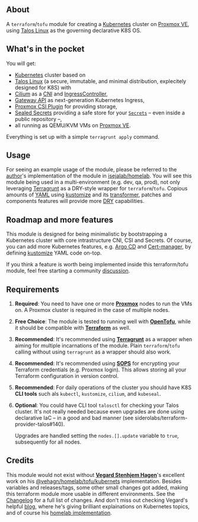 ## About

A `terraform`/`tofu` module for creating a [Kubernetes](https://kubernetes.io/) cluster on [Proxmox VE](https://www.proxmox.com/en/proxmox-virtual-environment), using [Talos Linux](https://talos.dev) as the governing declarative K8S OS.


## What's in the pocket

You will get:

- [Kubernetes](https://kubernetes.io/) cluster based on
- [Talos Linux](https://talos.dev) (a secure, immutable, and minimal
  distribution, explecitely designed for K8S) with
- [Cilium](https://cilium.io) as a [CNI](https://www.cni.dev)
and
   [IngressController](https://kubernetes.io/docs/concepts/services-networking/ingress-controllers/),
- [Gateway API](https://gateway-api.sigs.k8s.io/) as next-generation
   Kubernetes Ingress,
- [Proxmox CSI Plugin](https://github.com/sergelogvinov/proxmox-csi-plugin) for providing storage,
- [Sealed Secrets](https://github.com/bitnami-labs/sealed-secrets) providing a safe store for your [`Secrets`](https://kubernetes.io/docs/concepts/configuration/secret/) – even inside a public repository –,
- all running as QEMU/KVM VMs on [Proxmox VE](https://www.proxmox.com/en/proxmox-virtual-environment).

Everything is set up with a simple `terragrunt apply` command.


## Usage

For seeing an example usage of the module, please be referred to the [author](https://github.com/sebiklamar/)'s implementation of the module in [isejalab/homelab](https://github.com/isejalabs/homelab).  You will see this module being used in a multi-environment (e.g. dev, qa, prod), not only leveraging [Terragrunt](https://terragrunt.gruntwork.io/) as a DRY-style wrapper for `terraform`/`tofu`.  Copious amounts of [YAML](https://yaml.org/) using [kustomize](https://kustomize.io/) and its [transformer](https://github.com/kubernetes-sigs/kustomize/blob/master/examples/transformerconfigs/README.md), patches and components features will provide more [DRY](https://de.wikipedia.org/wiki/Don%E2%80%99t_repeat_yourself) capabilities.

    
## Roadmap and more features

This module is designed for being minimalistic by bootstrapping a Kubernetes cluster with core intrastructure CNI, CSI and Secrets.  Of course, you can add more Kubernetes features, e.g. [Argo CD](https://argo-cd.readthedocs.io/en/stable/) and [Cert-manager](https://cert-manager.io/), by defining [kustomize](https://kustomize.io/) YAML code on-top.

If you think a feature is worth being implemented inside this terraform/tofu module, feel free starting a community [discussion](https://github.com/isejalabs/terraform-proxmox-talos/discussions).

## Requirements

1. **Required**: You need to have one or more
    [**Proxmox**](https://www.proxmox.com/en/proxmox-virtual-environment) nodes to run the VMs on.  A Proxmox cluster is required in the case of multiple nodes.
2. **Free Choice**: The module is tested to running well with
   [**OpenTofu**](https://opentofu.org/), while it should be compatible with [**Terraform**](https://www.terraform.io/) as well.
3. **Recommended**: It's recommended using
   [**Terragrunt**](https://terragrunt.gruntwork.io/) as a wrapper when aiming for multiple incarnations of the module.  Plain `terraform`/`tofu` calling without using `terragrunt` as a wrapper should also work.
4. **Recommended**: It's recommended using [**SOPS**](https://getsops.io/)
   for encrypting your Terraform credentials (e.g. Proxmox login).  This allows storing all your Terraform configuration in version control.
6. **Recommended**: For daily operations of the cluster you should have
   K8S **CLI tools** such als `kubectl`, `kustomize`, `cilium`, and `kubeseal`.
5. **Optional**: You could have CLI tool `talosctl` for checking your
   Talos cluster.  It's not really needed because even upgrades are done using declarative IaC – in a good and bad manner (see siderolabs/terraform-provider-talos#140).
   
   Upgrades are handled setting the `nodes.[].update` variable to `true`, subsequently for all nodes.


## Credits

This module would not exist without [**Vegard Stenhjem Hagen**](https://github.com/vehagn)'s excellent work on his [@vehagn/homelab/tofu/kubernets](https://github.com/vehagn/homelab/tree/140fbc249b26c622c0e2ab413c3aca9eb5014f8e) implementation.  Besides variables and releases/tags, some other small changes got added, making this terraform module more usable in different environments.  See the [Changelog](CHANGELOG.md) for a full list of changes. And don't miss out checking Vegard's helpful [blog](https://blog.stonegarden.dev/), where he's giving brilliant explainations on Kubernetes topics, and of course his [homelab implementation](https://github.com/vehagn/homelab).
